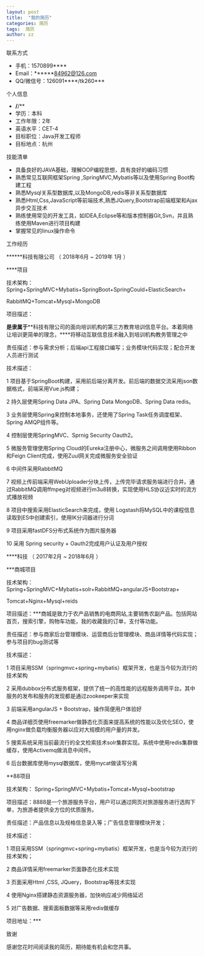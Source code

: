 ```yaml
---
layout: post
title:  "我的简历"
categories: 简历
tags:  简历
author: zz
---
```




联系方式

- 手机：1570899****
- Email：******84962@126.com
- QQ/微信号：126091****/tk260***

个人信息

- **/**/**
- 学历：本科
- 工作年限：2年
- 英语水平：CET-4
- 目标职位：Java开发工程师
- 目标地点：杭州

技能清单

- 具备良好的JAVA基础，理解OOP编程思想，具有良好的编码习惯
- 熟悉常见互联网框架Spring ,SpringMVC,Mybatis等以及使用Spring Boot构建工程
- 熟悉Mysql关系型数据库,以及MongoDB,redis等非关系型数据库
- 熟悉Html,Css,JavaScript等前端技术,熟悉JQuery,Bootstrap前端框架和Ajax异步交互技术
- 熟练使用常见的开发工具，如IDEA,Eclipse等和版本控制器Git,Svn，并且熟练使用Maven进行项目构建
- 掌握常见的linux操作命令

工作经历

******科技有限公司 （ 2018年6月 ~ 2019年  1月 ）

****项目

技术架构：Spring+SpringMVC+Mybatis+SpringBoot+SpringCould+ElasticSearch+

RabbitMQ+Tomcat+Mysql+MongoDB

项目描述：

****是隶属于******科技有限公司的面向培训机构的第三方教育培训信息平台。本着网络让培训更简单的理念，****将移动互联信息技术融入到培训机构教务管理之中

责任描述：参与需求分析；后端api工程接口编写；业务模块代码实现；配合开发人员进行测试

技术描述：

1 项目基于SpringBoot构建，采用前后端分离开发。前后端的数据交流采用json数据格式，前端采用Vue.js构建；

2 持久层使用Spring Data JPA、Spring Data MongoDB、Spring Data redis。

3 业务层使用Spring来控制本地事务，还使用了Spring Task任务调度框架、Spring AMQP组件等。

4 控制层使用SpringMVC、Sprnig Security Oauth2。

5 微服务管理使用Spring Cloud的Eureka注册中心，微服务之间调用使用Ribbon和Feign Client完成，使用Zuul网关完成微服务安全验证

6 中间件采用RabbitMQ

7 视频上传前端采用WebUploader分块上传，上传完毕请求服务端进行合并。通过RabbitMQ调用ffmpeg对视频进行m3u8转换，实现使用HLS协议近实时的流方式播放视频

8 项目中搜索采用ElasticSearch来完成，使用 Logstash将MySQL中的课程信息读取到ES中创建索引，使用IK分词器进行分词

9 项目采用fastDFS分布式系统作为图片服务器

10 采用 Spring security + Oauth2完成用户认证及用户授权

****科技 （ 2017年2月 ~ 2018年6月 ）

***商城项目

技术架构： Spring+SpringMVC+Mybatis+solr+RabbitMQ+angularJS+Bootstrap+

Tomcat+Nginx+Mysql+reids

项目描述：***商城是致力于农产品销售的电商网站,主要销售农副产品。包括网站首页，搜索引擎，购物车功能，我的收藏我的订单，支付等功能。

责任描述：参与商家后台管理模块、运营商后台管理模块、商品详情等代码实现；参与项目的bug测试等

技术描述：

1 项目采用SSM（springmvc+spring+mybatis）框架开发，也是当今较为流行的技术架构

2 采用dubbox分布式服务框架，提供了统一的高性能的远程服务调用平台。其中服务的发布和服务的发现都是通过zookeeper来实现

3 前端采用angularJS + Bootstrap，操作简便用户体验好

4 商品详细页使用freemarker做静态化页面来提高系统的性能以及优化SEO，使用nginx做负载均衡服务器以应对大规模的用户量的并发。

5 搜索系统采用当前最流行的全文检索技术solr集群实现。系统中使用redis集群做缓存，使用Activemq做消息中间件。

6 后台数据库使用mysql数据库，使用mycat做读写分离

**88项目

技术架构： Spring+SpringMVC+Mybatis+Tomcat+Mysql+bootstrap

项目描述：8888是一个旅游服务平台，用户可以通过网页对旅游服务进行选购下单，为旅游者提供全方位的优质服务。

责任描述：产品信息以及规格信息录入等；广告信息管理模块开发；

技术描述：

1 项目采用SSM（springmvc+spring+mybatis）框架开发，也是当今较为流行的技术架构；

2 商品详情采用freemarker页面静态化技术实现

3 页面采用Html ,CSS, JQuery，Bootstrap等技术实现

4 使用Nginx搭建静态资源服务器，加快响应减少网络延迟

5 对广告数据、搜索面板数据等采用redis做缓存

项目地址：***

致谢

感谢您花时间阅读我的简历，期待能有机会和您共事。

      

